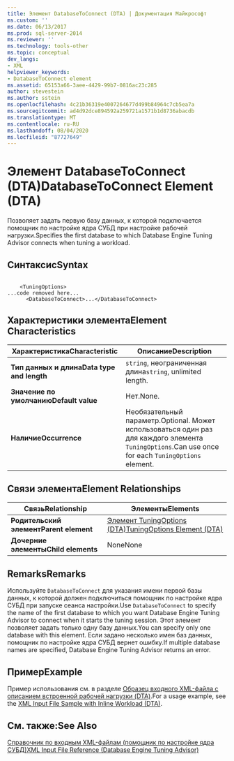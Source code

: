 ```yaml
---
title: Элемент DatabaseToConnect (DTA) | Документация Майкрософт
ms.custom: ''
ms.date: 06/13/2017
ms.prod: sql-server-2014
ms.reviewer: ''
ms.technology: tools-other
ms.topic: conceptual
dev_langs:
- XML
helpviewer_keywords:
- DatabaseToConnect element
ms.assetid: 65153a66-3aee-4429-99b7-0816ac23c285
author: stevestein
ms.author: sstein
ms.openlocfilehash: 4c21b36319e4007264677d499b84964c7cb5ea7a
ms.sourcegitcommit: ad4d92dce894592a259721a1571b1d8736abacdb
ms.translationtype: MT
ms.contentlocale: ru-RU
ms.lasthandoff: 08/04/2020
ms.locfileid: "87727649"
---
```

# <a name="databasetoconnect-element-dta"></a><span data-ttu-id="58c2a-102">Элемент DatabaseToConnect (DTA)</span><span class="sxs-lookup"><span data-stu-id="58c2a-102">DatabaseToConnect Element (DTA)</span></span>
  <span data-ttu-id="58c2a-103">Позволяет задать первую базу данных, к которой подключается помощник по настройке ядра СУБД при настройке рабочей нагрузки.</span><span class="sxs-lookup"><span data-stu-id="58c2a-103">Specifies the first database to which Database Engine Tuning Advisor connects when tuning a workload.</span></span>  
  
## <a name="syntax"></a><span data-ttu-id="58c2a-104">Синтаксис</span><span class="sxs-lookup"><span data-stu-id="58c2a-104">Syntax</span></span>  
  
```  
  
    <TuningOptions>  
...code removed here...  
      <DatabaseToConnect>...</DatabaseToConnect>  
```  
  
## <a name="element-characteristics"></a><span data-ttu-id="58c2a-105">Характеристики элемента</span><span class="sxs-lookup"><span data-stu-id="58c2a-105">Element Characteristics</span></span>  
  
|<span data-ttu-id="58c2a-106">Характеристика</span><span class="sxs-lookup"><span data-stu-id="58c2a-106">Characteristic</span></span>|<span data-ttu-id="58c2a-107">Описание</span><span class="sxs-lookup"><span data-stu-id="58c2a-107">Description</span></span>|  
|--------------------|-----------------|  
|<span data-ttu-id="58c2a-108">**Тип данных и длина**</span><span class="sxs-lookup"><span data-stu-id="58c2a-108">**Data type and length**</span></span>|<span data-ttu-id="58c2a-109">`string`, неограниченная длина</span><span class="sxs-lookup"><span data-stu-id="58c2a-109">`string`, unlimited length.</span></span>|  
|<span data-ttu-id="58c2a-110">**Значение по умолчанию**</span><span class="sxs-lookup"><span data-stu-id="58c2a-110">**Default value**</span></span>|<span data-ttu-id="58c2a-111">Нет.</span><span class="sxs-lookup"><span data-stu-id="58c2a-111">None.</span></span>|  
|<span data-ttu-id="58c2a-112">**Наличие**</span><span class="sxs-lookup"><span data-stu-id="58c2a-112">**Occurrence**</span></span>|<span data-ttu-id="58c2a-113">Необязательный параметр.</span><span class="sxs-lookup"><span data-stu-id="58c2a-113">Optional.</span></span> <span data-ttu-id="58c2a-114">Может использоваться один раз для каждого элемента `TuningOptions`.</span><span class="sxs-lookup"><span data-stu-id="58c2a-114">Can use once for each `TuningOptions` element.</span></span>|  
  
## <a name="element-relationships"></a><span data-ttu-id="58c2a-115">Связи элемента</span><span class="sxs-lookup"><span data-stu-id="58c2a-115">Element Relationships</span></span>  
  
|<span data-ttu-id="58c2a-116">Связь</span><span class="sxs-lookup"><span data-stu-id="58c2a-116">Relationship</span></span>|<span data-ttu-id="58c2a-117">Элементы</span><span class="sxs-lookup"><span data-stu-id="58c2a-117">Elements</span></span>|  
|------------------|--------------|  
|<span data-ttu-id="58c2a-118">**Родительский элемент**</span><span class="sxs-lookup"><span data-stu-id="58c2a-118">**Parent element**</span></span>|[<span data-ttu-id="58c2a-119">Элемент TuningOptions (DTA)</span><span class="sxs-lookup"><span data-stu-id="58c2a-119">TuningOptions Element &#40;DTA&#41;</span></span>](tuningoptions-element-dta.md)|  
|<span data-ttu-id="58c2a-120">**Дочерние элементы**</span><span class="sxs-lookup"><span data-stu-id="58c2a-120">**Child elements**</span></span>|<span data-ttu-id="58c2a-121">None</span><span class="sxs-lookup"><span data-stu-id="58c2a-121">None</span></span>|  
  
## <a name="remarks"></a><span data-ttu-id="58c2a-122">Remarks</span><span class="sxs-lookup"><span data-stu-id="58c2a-122">Remarks</span></span>  
 <span data-ttu-id="58c2a-123">Используйте `DatabaseToConnect` для указания имени первой базы данных, к которой должен подключиться помощник по настройке ядра СУБД при запуске сеанса настройки.</span><span class="sxs-lookup"><span data-stu-id="58c2a-123">Use `DatabaseToConnect` to specify the name of the first database to which you want Database Engine Tuning Advisor to connect when it starts the tuning session.</span></span> <span data-ttu-id="58c2a-124">Этот элемент позволяет задать только одну базу данных.</span><span class="sxs-lookup"><span data-stu-id="58c2a-124">You can specify only one database with this element.</span></span> <span data-ttu-id="58c2a-125">Если задано несколько имен баз данных, помощник по настройке ядра СУБД вернет ошибку.</span><span class="sxs-lookup"><span data-stu-id="58c2a-125">If multiple database names are specified, Database Engine Tuning Advisor returns an error.</span></span>  
  
## <a name="example"></a><span data-ttu-id="58c2a-126">Пример</span><span class="sxs-lookup"><span data-stu-id="58c2a-126">Example</span></span>  
 <span data-ttu-id="58c2a-127">Пример использования см. в разделе [Образец входного XML-файла с описанием встроенной рабочей нагрузки (DTA)](xml-input-file-sample-with-inline-workload-dta.md).</span><span class="sxs-lookup"><span data-stu-id="58c2a-127">For a usage example, see the [XML Input File Sample with Inline Workload &#40;DTA&#41;](xml-input-file-sample-with-inline-workload-dta.md).</span></span>  
  
## <a name="see-also"></a><span data-ttu-id="58c2a-128">См. также:</span><span class="sxs-lookup"><span data-stu-id="58c2a-128">See Also</span></span>  
 [<span data-ttu-id="58c2a-129">Справочник по входным XML-файлам (помощник по настройке ядра СУБД)</span><span class="sxs-lookup"><span data-stu-id="58c2a-129">XML Input File Reference &#40;Database Engine Tuning Advisor&#41;</span></span>](xml-input-file-reference-database-engine-tuning-advisor.md)  
  
  
